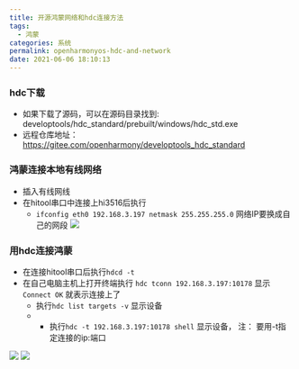 ```yaml
---
title: 开源鸿蒙网络和hdc连接方法
tags:
  - 鸿蒙
categories: 系统
permalink: openharmonyos-hdc-and-network
date: 2021-06-06 18:10:13
---
```


### hdc下载
- 如果下载了源码，可以在源码目录找到: developtools/hdc_standard/prebuilt/windows/hdc_std.exe
- 远程仓库地址： https://gitee.com/openharmony/developtools_hdc_standard

### 鸿蒙连接本地有线网络
- 插入有线网线
- 在hitool串口中连接上hi3516后执行
  - `ifconfig eth0 192.168.3.197 netmask 255.255.255.0` 网络IP要换成自己的网段
![](https://dl.ystyle.top/images/2021-06/HiTool_2021-06-06_18-29-05.png)

### 用hdc连接鸿蒙
- 在连接hitool串口后执行`hdcd -t`
- 在自己电脑主机上打开终端执行 `hdc tconn 192.168.3.197:10178` 显示 `Connect OK` 就表示连接上了
  - 执行`hdc list targets -v` 显示设备
  - - 执行`hdc -t 192.168.3.197:10178 shell` 显示设备， 注： 要用-t指定连接的ip:端口

![](https://dl.ystyle.top/images/2021-06/HiTool_2021-06-06_18-19-47.png)
![](https://dl.ystyle.top/images/2021-06/WindowsTerminal_2021-06-06_18-30-29.png)
